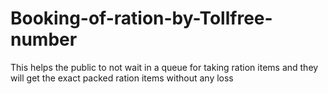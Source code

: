 # Booking-of-ration-by-Tollfree-number
This helps the public to not wait in a queue for taking ration items and they will get the exact packed ration items without any loss
